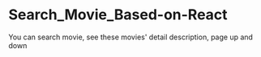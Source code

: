 # Search_Movie_Based-on-React
You can search movie, see these movies' detail description, page up and down
